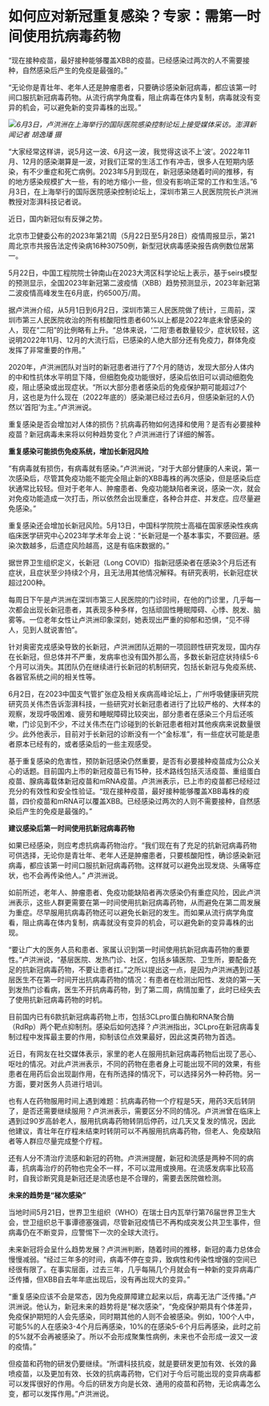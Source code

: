 

# 如何应对新冠重复感染？专家：需第一时间使用抗病毒药物

“现在接种疫苗，最好接种能够覆盖XBB的疫苗。已经感染过两次的人不需要接种，自然感染后产生的免疫是最强的。”

“无论你是青壮年、老年人还是肿瘤患者，只要确诊感染新冠病毒，都应该第一时间口服抗新冠病毒药物。从流行病学角度看，阻止病毒在体内复制，病毒就没有变异的机会，可以避免新的变异毒株的出现。”

![](https://inews.gtimg.com/om_bt/Omldq3yJLk8h6IVWVFn6yGZfmghg0lSQFOIHmlcVXoencAA/1000)_6月3日，卢洪洲在上海举行的国际医院感染控制论坛上接受媒体采访。澎湃新闻记者
胡逸璠 摄_

“大家经常这样讲，说5月这一波、6月这一波，我觉得这谈不上‘波’。2022年11月、12月的感染潮算是一波，对我们正常的生活工作有冲击，很多人在短期内感染，有不少重症和死亡病例。2023年5月到现在，新冠感染随着时间的推移，有的地方感染规模扩大一些，有的地方缩小一些，但没有影响正常的工作和生活。”6月3日，在上海举行的国际医院感染控制论坛上，深圳市第三人民医院院长卢洪洲教授对澎湃科技记者说。

近日，国内新冠似有反弹之势。

北京市卫健委公布的2023年第21周（5月22日至5月28日）疫情周报显示，第21周北京市共报告法定传染病16种30750例，新型冠状病毒感染报告病例数位居第一。

5月22日，中国工程院院士钟南山在2023大湾区科学论坛上表示，基于seirs模型的预测显示，全国2023年新冠第二波疫情（XBB）趋势预测显示，2023年新冠第二波疫情高峰发生在6月底，约6500万/周。

据卢洪洲介绍，从5月1日到6月2日，深圳市第三人民医院做了统计，三周前，深圳市第三人民医院收治的所有核酸阳性患者60%以上都是2022年底未曾感染的人，现在“二阳”的比例略有上升。“总体来说，‘二阳’患者数量较少，症状较轻，这说明2022年11月、12月的大流行后，已感染的人绝大部分还有免疫力，群体免疫发挥了非常重要的作用。”

2020年，卢洪洲团队对当时的新冠患者进行了7个月的随访，发现大部分人体内的中和性抗体水平明显下降，但细胞免疫功能很好，感染后依旧可以调动细胞免疫，阻止感染或出现症状。“所以大部分患者感染后的免疫保护期可能超过7个月，这也是为什么现在（2022年底的）感染潮已经过去6月，但感染新冠的人仍然以‘首阳’为主。”卢洪洲说。

重复感染是否会增加对人体的损伤？抗病毒药物如何选择和使用？是否有必要接种疫苗？新冠病毒未来将以何种趋势变化？卢洪洲进行了详细的解答。

**重复感染可能损伤免疫系统，增加长新冠风险**

“有病毒就有损伤，有病毒就有感染。”卢洪洲说，“对于大部分健康的人来说，第一次感染后，尽管其免疫功能不能完全阻止新的XBB毒株的再次感染，但是感染后症状通常比较轻。但对于老年人、肿瘤患者、免疫功能缺陷者来说，感染一次，就会对免疫功能造成一次打击，所以依然会出现重症，各种合并症、并发症。应尽量避免感染。”

重复感染还会增加长新冠风险。5月13日，中国科学院院士高福在国家感染性疾病临床医学研究中心2023年学术年会上说：“长新冠是一个基本事实，不要回避。感染次数越多，后遗症风险越高，这是有临床数据的。”

据世界卫生组织定义，长新冠（Long
COVID）指新冠感染者在感染3个月后还有症状，且症状至少持续2个月，且无法用其他情况解释。有研究表明，长新冠症状超过200种。

每周日下午是卢洪洲在深圳市第三人民医院的门诊时间，在他的门诊里，几乎每一次都会出现长新冠患者，其表现多种多样，包括顽固性睡眠障碍、心悸、脱发、脑雾等。一位老年女性让卢洪洲印象深刻，她表现出严重的抑郁和恐惧，“见不得人，见到人就说害怕”。

针对奥密克戎感染导致的长新冠，卢洪洲团队近期的一项回顾性研究发现，国内存在长新冠，但总体并不严重，发病率也没有国外那么高，多数长新冠症状持续5-6个月可以消失。其团队仍在继续进行长新冠的机制研究，包括长新冠与免疫系统、各器官系统之间的相关性等。

6月2日，在2023中国支气管扩张症及相关疾病高峰论坛上，广州呼吸健康研究院研究员关伟杰告诉澎湃科技，一些研究对长新冠患者进行了比较严格的、大样本的观察，发现呼吸困难、疲劳和睡眠障碍比较突出，部分患者在感染三个月后还咳嗽，门诊见到不少，不过关伟杰在门诊碰到的长新冠患者相对其他疾病来说数量很少。此外他表示，目前对于长新冠的诊断没有一个“金标准”，有一些症状可能是患者原本已经有的，或者感染后的一些主观感受。

基于重复感染的危害性，预防新冠感染仍然重要，是否有必要接种疫苗成为公众关心的话题。目前国内上市的新冠疫苗已有15种，技术路线包括灭活疫苗、重组蛋白疫苗、腺病毒载体新冠疫苗和mRNA疫苗。卢洪洲表示，已上市的疫苗都已经经过充分的有效性和安全性验证。“现在接种疫苗，最好接种能够覆盖XBB毒株的疫苗，四价疫苗和mRNA可以覆盖XBB。已经感染过两次的人则不需要接种，自然感染后产生的免疫是最强的。”

**建议感染后第一时间使用抗新冠病毒药物**

如果已经感染，则应考虑抗病毒药物治疗。“我们现在有了充足的抗新冠病毒药物可供选择，无论你是青壮年、老年人还是肿瘤患者，只要核酸阳性，确诊感染新冠病毒，都应该第一时间口服抗新冠病毒药物。这样就可以避免出现发烧、头痛等症状，也不会再传染他人。”
卢洪洲说。

如前所述，老年人、肿瘤患者、免疫功能缺陷者再次感染仍有重症风险，因此卢洪洲表示，这些人群更需要在第一时间使用抗新冠病毒药物，从而避免在第二周发展为重症。尽早服用抗病毒药物还可以避免长新冠的发生。而如果从流行病学角度看，阻止病毒在体内复制，病毒就没有变异的机会，可以避免新的变异毒株的出现。

“要让广大的医务人员和患者、家属认识到第一时间使用抗新冠病毒药物的重要性。”卢洪洲说，“基层医院、发热门诊、社区，包括乡镇医院、卫生所，要配备充足的抗新冠病毒药物，不要让患者扛。”之所以提出这一点，是因为卢洪洲遇到过基层医生不在第一时间开出抗病毒药物的情况：有患者在检测出阳性、发烧的第一天到发热门诊看病，医生不开抗病毒药物，到了第二周，病情加重了，此时已经失去了使用抗新冠病毒药物的时机。

目前国内已有6款抗新冠病毒药物上市，包括3CLpro蛋白酶和RNA聚合酶（RdRp）两个靶点抑制剂。感染后如何选择？卢洪洲指出，3CLpro在新冠病毒复制过程中发挥最主要的作用，抑制该位点效果最好，因此这类药物为首选。

近日，有网友在社交媒体表示，家里的老人在服用抗新冠病毒药物后出现了恶心、呕吐的情况。对此卢洪洲表示，不同的药物在患者身上可能出现不同的效果，有些患者在用药后会出现副作用，在有所选择的情况下，可以选择另外一种药物。另一方面，要对医务人员进行培训。

也有人在药物服用时间上遇到难题：抗病毒药物一个疗程是5天，用药3天后转阴了，是否还需要继续服用？卢洪洲表示，需要区分不同的情况。卢洪洲曾在临床上遇到过90岁高龄老人，服用抗病毒药物转阴后停药，过几天又复发的情况，因此他建议，青壮年在疗程未结束时转阴可以不再服用抗病毒药物，但老人、免疫缺陷者等人群应尽量完成整个疗程。

还有人分不清治疗流感和新冠的药物。卢洪洲提醒，新冠和流感是两种不同的病毒，抗病毒治疗的药物也完全不一样，不可以混用或换用。在流感发病率比较高时，自我诊断究竟是新冠还是流感也是不合理的，需要去医院做检测。

**未来的趋势是“梯次感染”**

当地时间5月21日，世界卫生组织（WHO）在瑞士日内瓦举行第76届世界卫生大会，世卫组织总干事谭德塞强调，尽管新冠疫情已不再构成突发公共卫生事件，但病毒仍在不断变异，应警惕下一次的全球大流行。

未来新冠将会呈什么趋势发展？卢洪洲判断，随着时间的推移，新冠的毒力总体会慢慢减弱。“经过三年多的时间，病毒不停在变异，致病性和传染性增强的空间已经很有限了。在事实层面，过去三年，几乎每隔几个月就会有一种新的变异病毒广泛传播，但XBB自去年年底出现后，没有再出现大的变异。”

“重复感染应该不会是常态，因为免疫屏障建立起来以后，病毒无法广泛传播。”卢洪洲说。他认为，新冠未来的趋势将是“梯次感染”，“免疫保护期具有个体差异，免疫保护期短的人会先感染，同时期其他的人则不会被感染。例如，100个人中，可能5%的人在感染3-4个月后再感染，10%的在感染5-6个月后再感染，此时之前的5%就不会再被感染了。所以不会形成聚集性病例，未来也不会形成一波又一波的疫情。”

但疫苗和药物的研发仍要继续。“所谓科技抗疫，就是要研发更加有效、长效的鼻喷疫苗，以及更加有效、长效的抗病毒药物，它们对于今后可能出现的变异病毒都可以发挥很好的作用。今后的研发方向是长效、通用的疫苗和药物，无论病毒怎么变，都可以发挥作用。”卢洪洲说。

